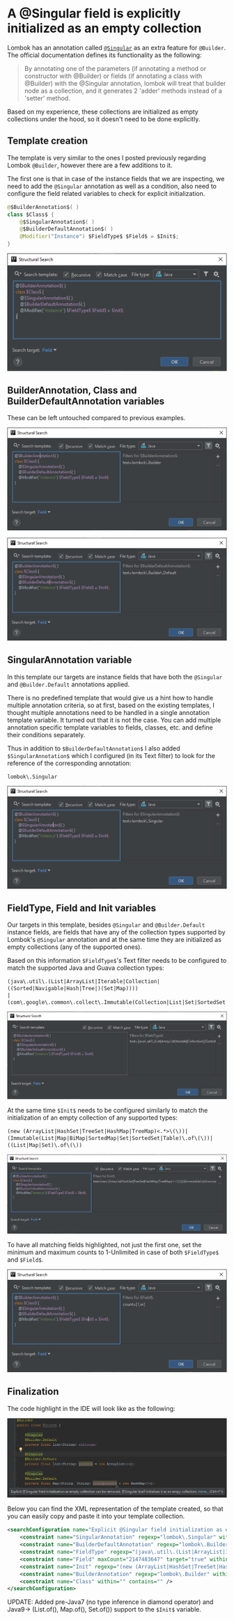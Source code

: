 # A @Singular field is explicitly initialized as an empty collection
Lombok has an annotation called [`@Singular`](https://projectlombok.org/features/Builder) as an extra feature for `@Builder`. The official documentation defines its functionality as the following:

> By annotating one of the parameters (if annotating a method or constructor with @Builder) or fields (if annotating a class with @Builder) with the @Singular annotation, lombok will treat that builder node as a collection, and it generates 2 'adder' methods instead of a 'setter' method.

Based on my experience, these collections are initialized as empty collections under the hood, so it doesn't need to be done explicitly.

## Template creation
The template is very similar to the ones I posted previously regarding Lombok `@Builder`, however there are a few additions to it.

The first one is that in case of the instance fields that we are inspecting, we need to add the `@Singular` annotation as well as a condition,
also need to configure the field related variables to check for explicit initialization.

```java
@$BuilderAnnotation$( )
class $Class$ {
    @$SingularAnnotation$( )
    @$BuilderDefaultAnnotation$( )
    @Modifier("Instance") $FieldType$ $Field$ = $Init$;
}
```

![editor](images/20-A-Singular-field-is-explicitly-initialized-as-an-empty-collection_Editor.PNG)

## BuilderAnnotation, Class and BuilderDefaultAnnotation variables
These can be left untouched compared to previous examples.

![builderannotation](images/20-A-Singular-field-is-explicitly-initialized-as-an-empty-collection_BuilderAnnotation.PNG)

![builderdefaultannotation](images/20-A-Singular-field-is-explicitly-initialized-as-an-empty-collection_BuilderDefaultAnnotation.PNG)

## SingularAnnotation variable
In this template our targets are instance fields that have both the `@Singular` and `@Builder.Default` annotations applied.

There is no predefined template that would give us a hint how to handle multiple annotation criteria, so at first, based on the existing templates,
I thought multiple annotations need to be handled in a single annotation template variable. It turned out that it is not the case.
You can add multiple annotation specific template variables to fields, classes, etc. and define their conditions separately.

Thus in addition to `$BuilderDefaultAnnotation$` I also added `$SingularAnnotation$` which I configured (in its Text filter) to look for
the reference of the corresponding annotation:

```
lombok\.Singular
```

![singularannotation](images/20-A-Singular-field-is-explicitly-initialized-as-an-empty-collection_SingularAnnotation.PNG)

## FieldType, Field and Init variables
Our targets in this template, besides `@Singular` and `@Builder.Default` instance fields, are fields that have any of the collection types supported by Lombok's `@Singular` annotation
and at the same time they are initialized as empty collections (any of the supported ones).

Based on this information `$FieldType$`'s Text filter needs to be configured to match the supported Java and Guava collection types:

```
(java\.util\.(List|ArrayList|Iterable|Collection|((Sorted|Navigable|Hash|Tree|)(Set|Map))))
|(com\.google\.common\.collect\.Immutable(Collection|List|Set|SortedSet|Map|BiMap|SortedMap|Table))
```

![fieldtype](images/20-A-Singular-field-is-explicitly-initialized-as-an-empty-collection_FieldType.PNG)

At the same time `$Init$` needs to be configured similarly to match the initialization of an empty collection of any supported types:

```
(new (ArrayList|HashSet|TreeSet|HashMap|TreeMap)<.*>\(\))|(Immutable(List|Map|BiMap|SortedMap|Set|SortedSet|Table)\.of\(\))|((List|Map|Set)\.of\(\))
```

![init](images/20-A-Singular-field-is-explicitly-initialized-as-an-empty-collection_Init.PNG)

To have all matching fields highlighted, not just the first one, set the minimum and maximum counts to 1-Unlimited in case of both `$FieldType$` and `$Field$`.

![field](images/20-A-Singular-field-is-explicitly-initialized-as-an-empty-collection_Field.PNG)

## Finalization
The code highlight in the IDE will look like as the following:

![highlight](images/20-A-Singular-field-is-explicitly-initialized-as-an-empty-collection_Highlight.PNG)

Below you can find the XML representation of the template created, so that you can easily copy and paste it into your template collection.

```xml
<searchConfiguration name="Explicit @Singular field initialization as empty collection can be removed, @Singular itself initializes it as an empty collection." text="@$BuilderAnnotation$( )&#10;class $Class$ {&#10;    @$SingularAnnotation$( )&#10;    @$BuilderDefaultAnnotation$( )&#10;    @Modifier(&quot;Instance&quot;) $FieldType$ $Field$ = $Init$;&#10;}" recursive="false" caseInsensitive="true" type="JAVA">
    <constraint name="SingularAnnotation" regexp="lombok\.Singular" within="" contains="" />
    <constraint name="BuilderDefaultAnnotation" regexp="lombok\.Builder\.Default" within="" contains="" />
    <constraint name="FieldType" regexp="(java\.util\.(List|ArrayList|Iterable|Collection|((Sorted|Navigable|Hash|Tree|)(Set|Map))))|(com\.google\.common\.collect\.Immutable(Collection|List|Set|SortedSet|Map|BiMap|SortedMap|Table))" maxCount="2147483647" within="" contains="" />
    <constraint name="Field" maxCount="2147483647" target="true" within="" contains="" />
    <constraint name="Init" regexp="(new (ArrayList|HashSet|TreeSet|HashMap|TreeMap)&lt;&gt;\(\))|((ImmutableList|ImmutableMap|ImmutableBiMap|ImmutableSortedMap|ImmutableSet|ImmutableSortedSet|ImmutableTable)\.of\(\))" within="" contains="" />
    <constraint name="BuilderAnnotation" regexp="lombok\.Builder" within="" contains="" />
    <constraint name="Class" within="" contains="" />
</searchConfiguration>
```

UPDATE: Added pre-Java7 (no type inference in diamond operator) and Java9-> (List.of(), Map.of(), Set.of()) support to the `$Init$` variable.